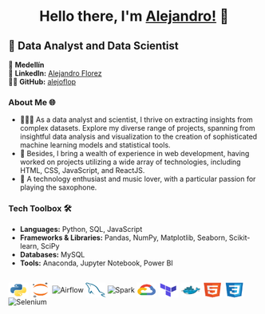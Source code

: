 <h1 align="center">Hello there, I'm <a href="https://www.linkedin.com/in/alejandroflorezl/">Alejandro!</a> 👋</h1>

## 🚀 Data Analyst and Data Scientist

📍 **Medellín**  
🔗 **LinkedIn:** [Alejandro Florez](https://www.linkedin.com/in/alejandroflorezl/?locale=en_US)  
👨‍💻 **GitHub:** [alejoflop](https://github.com/alejoflop)

### About Me 🌐
- 👨🏽‍💻 As a data analyst and scientist, I thrive on extracting insights from complex datasets. Explore my diverse range of projects, spanning from insightful data analysis and visualization to the creation of sophisticated machine learning models and statistical tools.
- 📲 Besides, I bring a wealth of experience in web development, having worked on projects utilizing a wide array of technologies, including HTML, CSS, JavaScript, and ReactJS.
- 🎷 A technology enthusiast and music lover, with a particular passion for playing the saxophone.

### Tech Toolbox 🛠️
- **Languages:** Python, SQL, JavaScript
- **Frameworks & Libraries:** Pandas, NumPy, Matplotlib, Seaborn, Scikit-learn, SciPy
- **Databases:** MySQL
- **Tools:** Anaconda, Jupyter Notebook, Power BI

<div style="display: inline_block"><br>
  <img align="center" alt="Python" height="30" width="40" src="https://raw.githubusercontent.com/devicons/devicon/master/icons/python/python-original.svg">
  <img align="center" alt="Jupyter" height="30" width="40" src="https://raw.githubusercontent.com/devicons/devicon/master/icons/jupyter/jupyter-original.svg">
    <img align="center" alt="Airflow" height="30" width="40" src="https://www.svgrepo.com/show/353380/airflow.svg">
  <img align="center" alt="SQL" height="30" width="40" src="https://raw.githubusercontent.com/devicons/devicon/master/icons/mysql/mysql-original.svg">
  <img align="center" alt="Spark" height="30" width="40" src="https://upload.wikimedia.org/wikipedia/commons/thumb/f/f3/Apache_Spark_logo.svg/768px-Apache_Spark_logo.svg.png?20210416091439">
   <img align="center" alt="GCP" height="30" width="40" src="https://raw.githubusercontent.com/devicons/devicon/master/icons/googlecloud/googlecloud-original.svg">
   <img align="center" alt="terraform" height="30" width="40" src="https://raw.githubusercontent.com/devicons/devicon/master/icons/terraform/terraform-original.svg">
   <img align="center" alt="terraform" height="30" width="40" src="https://raw.githubusercontent.com/devicons/devicon/master/icons/docker/docker-original.svg">
  <img align="center" alt="HTML" height="30" width="40" src="https://raw.githubusercontent.com/devicons/devicon/master/icons/html5/html5-original.svg">
  <img align="center" alt="CSS" height="30" width="40" src="https://raw.githubusercontent.com/devicons/devicon/master/icons/css3/css3-original.svg">
  <img aling= "center" alt= "Selenium" height= "30" width="40" src="https://cdn.jsdelivr.net/gh/devicons/devicon/icons/selenium/selenium-original.svg">
</div>
